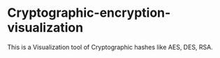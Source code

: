 # Cryptographic-encryption-visualization
This is a Visualization tool of Cryptographic hashes like AES, DES, RSA.
